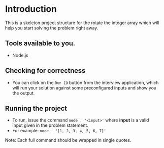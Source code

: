 # Introduction

This is a skeleton project structure for the rotate the integer array which will help you start solving the problem right away.

## Tools available to you.
- Node.js

## Checking for correctness 

- You can click on the `Run IO` button from the interview application, which will run your solution against some preconfigured inputs and show you the output.

## Running the project

- To run, issue the command `node . '<input>'` where  **input** is a valid input given in the problem statement.
- For example: `node . '[1, 2, 3, 4, 5, 6, 7]'`

Note: Each full command should be wrapped in single quotes.
